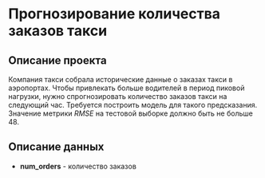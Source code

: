 # Прогнозирование количества заказов такси

## Описание проекта

Компания такси собрала исторические данные о заказах такси в аэропортах. Чтобы привлекать больше водителей в период пиковой нагрузки, нужно спрогнозировать количество заказов такси на следующий час. Требуется построить модель для такого предсказания. Значение метрики *RMSE* на тестовой выборке должно быть не больше 48.

## Описание данных
* **num_orders** - количество заказов
